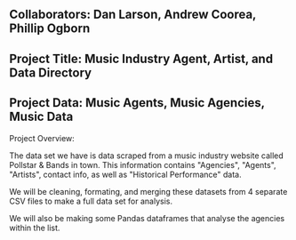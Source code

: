 Collaborators: Dan Larson, Andrew Coorea, Phillip Ogborn
---------------------------------------------------------

Project Title: Music Industry Agent, Artist, and Data Directory
---------------------------------------------------------
Project Data: Music Agents, Music Agencies, Music Data
---------------------------------------------------------
Project Overview:

The data set we have is data scraped from a music industry website called Pollstar & Bands in town. This information contains "Agencies", "Agents", "Artists", contact info, as well as "Historical Performance" data. 

We will be cleaning, formating, and merging these datasets from 4 separate CSV files to make a full data set for analysis. 

We will also be making some Pandas dataframes that analyse the agencies within the list. 
